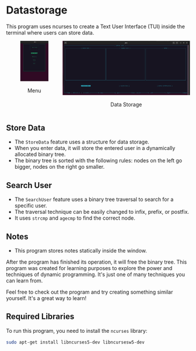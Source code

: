 

# Datastorage

This program uses ncurses to create a Text User Interface (TUI) inside the terminal where users can store data.

<div style="display: flex; flex-direction: row;">
  <div style="text-align: center;">
    <img src="assets/menu.png" alt="Menu" style="width: 50%;" />
    <p>Menu</p>
  </div>
  <div style="text-align: center;">
    <img src="assets/datastorage.png" alt="Data Storage" style="width: 100%;" />
    <p>Data Storage</p>
  </div>
</div>


## Store Data

- The `StoreData` feature uses a structure for data storage.
- When you enter data, it will store the entered user in a dynamically allocated binary tree.
- The binary tree is sorted with the following rules: nodes on the left go bigger, nodes on the right go smaller.

## Search User

- The `SearchUser` feature uses a binary tree traversal to search for a specific user.
- The traversal technique can be easily changed to infix, prefix, or postfix.
- It uses `strcmp` and `agecmp` to find the correct node.

## Notes

- This program stores notes statically inside the window.

After the program has finished its operation, it will free the binary tree. This program was created for learning purposes to explore the power and techniques of dynamic programming. It's just one of many techniques you can learn from.

Feel free to check out the program and try creating something similar yourself. It's a great way to learn!

## Required Libraries

To run this program, you need to install the `ncurses` library:
```bash
sudo apt-get install libncurses5-dev libncursesw5-dev 


